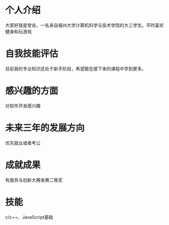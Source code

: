 # 个人介绍
大家好我是曾垚，一名来自福州大学计算机科学与技术学院的大三学生。平时喜欢健身和玩游戏

# 自我技能评估
目前我的专业知识还处于新手阶段，希望能在接下来的课程中学到更多。

# 感兴趣的方面
对软件开发感兴趣

# 未来三年的发展方向
优先就业或者考公

# 成就成果
有服务与创新大赛省赛二等奖

# 技能

c/c++、JavaScript基础
